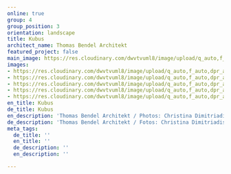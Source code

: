 ```yaml
---
online: true
group: 4
group_position: 3
orientation: landscape
title: Kubus
architect_name: Thomas Bendel Architekt
featured_project: false
main_image: https://res.cloudinary.com/dwvtvuml8/image/upload/q_auto,f_auto,dpr_auto/v1613736608/Kochinsel-Kueche-Einbauschrank-lila-weiss-lackiert_xr75zw.jpg
images:
- https://res.cloudinary.com/dwvtvuml8/image/upload/q_auto,f_auto,dpr_auto/v1613736626/Schlafzimmer-Einbauschrank_rouqly.jpg
- https://res.cloudinary.com/dwvtvuml8/image/upload/q_auto,f_auto,dpr_auto/v1613736625/Kueche-Einbauschrank-lila-weiss-lackiert_v1ysce.jpg
- https://res.cloudinary.com/dwvtvuml8/image/upload/q_auto,f_auto,dpr_auto/v1613736625/Einbauschrank-Homeoffice_p4jctf.jpg
- https://res.cloudinary.com/dwvtvuml8/image/upload/q_auto,f_auto,dpr_auto/v1613736625/Einbaukueche-Einbauschrank-lila-weiss-lackiert_d6d7vs.jpg
- https://res.cloudinary.com/dwvtvuml8/image/upload/q_auto,f_auto,dpr_auto/v1613736625/Badezimmer-Waschtisch-weiss-Einbauschrank_i45nsv.jpg
en_title: Kubus
de_title: Kubus
en_description: 'Thomas Bendel Architekt / Photos: Christina Dimitriadis'
de_description: 'Thomas Bendel Architekt / Fotos: Christina Dimitriadis'
meta_tags:
  de_title: ''
  en_title: ''
  de_description: ''
  en_description: ''

---
```

